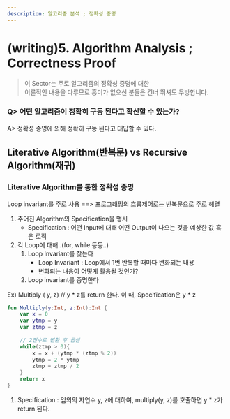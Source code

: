 ```yaml
---
description: 알고리즘 분석 ; 정확성 증명
---
```


# \(writing\)5. Algorithm Analysis ; Correctness Proof

> 이 Sector는 주로 알고리즘의 정확성 증명에 대한   
> 이론적인 내용을 다루므로 흥미가 없으신 분들은 건너 뛰셔도 무방합니다.

### Q&gt; 어떤 알고리즘이 정확히 구동 된다고 확신할 수 있는가?

A&gt; 정확성 증명에 의해 정확히 구동 된다고 대답할 수 있다.

## Literative Algorithm\(반복문\) vs Recursive Algorithm\(재귀\)

### Literative Algorithm를 통한 정확성 증명

Loop invariant를 주로 사용 ==&gt; 프로그래밍의 흐름제어로는 반복문으로 주로 해결

1. 주어진 Algorithm의 Specification을 명시
   * Specification : 어떤 Input에 대해 어떤 Output이 나오는 것을 예상한 값 혹은 로직
2. 각 Loop에 대해..\(for, while 등등..\)
   1. Loop Invariant를 찾는다
      * Loop Invariant : Loop에서 1번 반복할 때마다 변화되는 내용
      * 변화되는 내용이 어떻게 활용될 것인가?
   2. Loop invariant를 증명한다

Ex\) Multiply \( y, z\) // y \* z를 return 한다. 이 때, Specification은 y \* z

```kotlin
fun Multiply(y:Int, z:Int):Int {
    var x = 0
    var ytmp = y
    var ztmp = z
    
    // 2진수로 변환 후 곱셈
    while(ztmp > 0){
        x = x + (ytmp * (ztmp % 2))
        ytmp = 2 * ytmp
        ztmp = ztmp / 2
    }
    return x
}
```

1. Specification : 임의의 자연수 y, z에 대하여, multiply\(y, z\)를 호출하면 y \* z가 return 된다.


